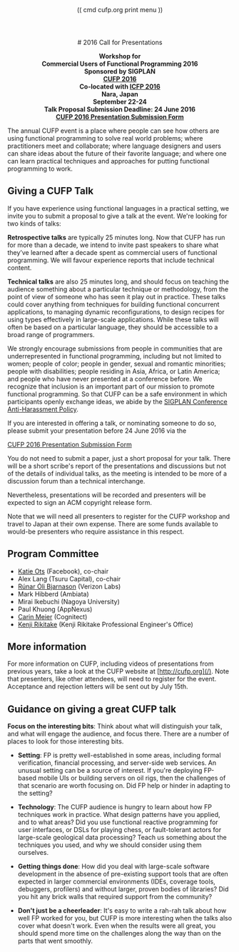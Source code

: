 <header class="title=parallax" style="background-image: url(img/photo-1461727885569-b2ddec0c4328.jpeg)">
  (( cmd cufp.org print menu ))
</header>
<div class="main-wrap" media:type="text/omd">
<div class="white-bg padded" media:type="text/omd">
<div class="row" media:type="text/omd">
<div class="main-column article" media:type="text/omd">

<center media:type="text/omd">
# 2016 Call for Presentations

**Workshop for<br />
Commercial Users of Functional Programming 2016<br />
Sponsored by SIGPLAN<br />
[CUFP 2016](/2016/)<br />
Co-located with [ICFP 2016](http://icfpconference.org/icfp2016/)<br />
Nara, Japan<br />
September 22-24<br />
Talk Proposal Submission Deadline: 24 June 2016<br />
[CUFP 2016 Presentation Submission Form](http://goo.gl/forms/gWDSoKfizW)<br />**
</center>

The annual CUFP event is a place where people can see how others
are using functional programming to solve real world problems; where
practitioners meet and collaborate; where language designers and users
can share ideas about the future of their favorite language; and where
one can learn practical techniques and approaches for putting
functional programming to work.

## Giving a CUFP Talk

If you have experience using functional languages in a practical
setting, we invite you to submit a proposal to give a talk at the
event. We're looking for two kinds of talks:

**Retrospective talks** are typically 25 minutes long. Now that
CUFP has run for more than a decade, we intend to invite past
speakers to share what they’ve learned after a decade spent as
commercial users of functional programming. We will favour experience
reports that include technical content.

**Technical talks** are also 25 minutes long, and should focus on
teaching the audience something about a particular technique or
methodology, from the point of view of someone who has seen it play
out in practice. These talks could cover anything from techniques for
building functional concurrent applications, to managing dynamic
reconfigurations, to design recipes for using types effectively in
large-scale applications. While these talks will often be based on a
particular language, they should be accessible to a broad range of
programmers.

We strongly encourage submissions from people in communities that are
underrepresented in functional programming, including but not limited
to women; people of color; people in gender, sexual and romantic
minorities; people with disabilities; people residing in Asia, Africa,
or Latin America; and people who have never presented at a conference
before. We recognize that inclusion is an important part of our
mission to promote functional programming. So that CUFP can be a safe
environment in which participants openly exchange ideas, we abide by
the [SIGPLAN Conference Anti-Harassment
Policy](http://www.sigplan.org/Resources/Policies/Anti-harassment).

If you are interested in offering a talk, or nominating someone to do
so, please submit your presentation before 24 June 2016 via the

[CUFP 2016 Presentation Submission Form](http://goo.gl/forms/gWDSoKfizW)

You do not need to submit a paper, just a short proposal for your
talk. There will be a short scribe's report of the presentations and
discussions but not of the details of individual talks, as the meeting
is intended to be more of a discussion forum than a technical
interchange.

Nevertheless, presentations will be recorded and presenters will be
expected to sign an ACM copyright release form.

Note that we will need all presenters to register for the CUFP
workshop and travel to Japan at their own expense. There are some funds
available to would-be presenters who require assistance in this respect.

## Program Committee
- [Katie Ots](http://katieots.com) (Facebook), co-chair
- Alex Lang (Tsuru Capital), co-chair
- [Rúnar Óli Bjarnason](http://bjarnason.is) (Verizon Labs)
- Mark Hibberd (Ambiata)
- Mirai Ikebuchi (Nagoya University)
- Paul Khuong (AppNexus)
- [Carin Meier](http://gigasquidsoftware.com/) (Cognitect)
- [Kenji Rikitake](http://www.k2r.org/kenji/) (Kenji Rikitake Professional Engineer's Office)

## More information
For more information on CUFP, including videos of presentations from
previous years, take a look at the CUFP website at
[http://cufp.org](/). Note that presenters, like other attendees, will
need to register for the event. Acceptance and rejection letters will 
be sent out by July 15th.


## Guidance on giving a great CUFP talk

**Focus on the interesting bits**: Think about what will distinguish
your talk, and what will engage the audience, and focus there. There
are a number of places to look for those interesting bits.

* **Setting**: FP is pretty well-established in some areas, including
  formal verification, financial processing, and server-side
  web services. An unusual setting can be a source of interest. If
  you're deploying FP-based mobile UIs or building servers on oil
  rigs, then the challenges of that scenario are worth focusing
  on. Did FP help or hinder in adapting to the setting?

* **Technology**: The CUFP audience is hungry to learn about how FP
  techniques work in practice. What design patterns have you applied,
  and to what areas? Did you use functional reactive programming for
  user interfaces, or DSLs for playing chess, or fault-tolerant actors
  for large-scale geological data processing?  Teach us something
  about the techniques you used, and why we should consider using them
  ourselves.

* **Getting things done**: How did you deal with large-scale software
  development in the absence of pre-existing support tools that
  are often expected in larger commercial environments (IDEs, coverage
  tools, debuggers, profilers) and without larger, proven bodies of
  libraries? Did you hit any brick walls that required support from
  the community?

* **Don't just be a cheerleader**: It's easy to write a rah-rah talk
  about how well FP worked for you, but CUFP is more interesting when
  the talks also cover what doesn't work. Even when the results were 
  all great, you should spend more time on the challenges along the way 
  than on the parts that went smoothly.

</div>
</div>
</div>
</div>
